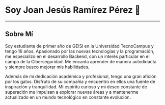 # Soy Joan Jesús Ramírez Pérez 🍞
***
## Sobre Mí
Soy estudiante de primer año de GEISI en la Universidad TecnoCampus y tengo 19 años. Apasionado por las nuevas tecnologías y la programación, me especializo en el desarrollo Backend, con un interés particular en el campo de la Ciberseguridad. Me encanta aprender de manera autodidacta y siempre busco mejorar mis habilidades.

Además de mi dedicación académica y profesional, tengo una gran afición por los gatos. Disfruto de su compañía y encuentro en ellos una fuente de inspiración y tranquilidad. Mi espíritu curioso y mi deseo constante de superación me impulsan a explorar nuevas áreas y a mantenerme actualizado en un mundo tecnológico en constante evolución.


<!--
- 🌱 Actualmente estoy aprendiendo: [Tecnología o habilidad que estás aprendiendo]
- 💬 Pregúntame sobre: [Tecnologías o temas en los que tienes experiencia]
- 📫 Cómo contactarme: [Tu correo electrónico o enlaces a tus redes sociales]
- ⚡ Dato curioso: [Un dato curioso sobre ti]

## Habilidades

- **Lenguajes de Programación**: [Lista de lenguajes]
- **Frameworks y Librerías**: [Lista de frameworks y librerías]
- **Herramientas**: [Lista de herramientas]

## Proyectos Destacados

### [Nombre del Proyecto 1](https://github.com/tu-usuario/proyecto1)
Descripción breve del proyecto, qué hace y cuál fue tu rol en él.

### [Nombre del Proyecto 2](https://github.com/tu-usuario/proyecto2)
Descripción breve del proyecto, qué hace y cuál fue tu rol en él.

## Estadísticas de GitHub

![Estadísticas de GitHub](https://github-readme-stats.vercel.app/api/top-langs/?username=tu-usuario&layout=compact&theme=radical)

## Contacto

- LinkedIn: [Tu LinkedIn](https://www.linkedin.com/in/tu-usuario/)
- Twitter: [@tu_usuario](https://twitter.com/tu_usuario)
- Email: [tuemail@ejemplo.com](mailto:tuemail@ejemplo.com)

---

¡Gracias por visitar mi perfil! 😊

-->
